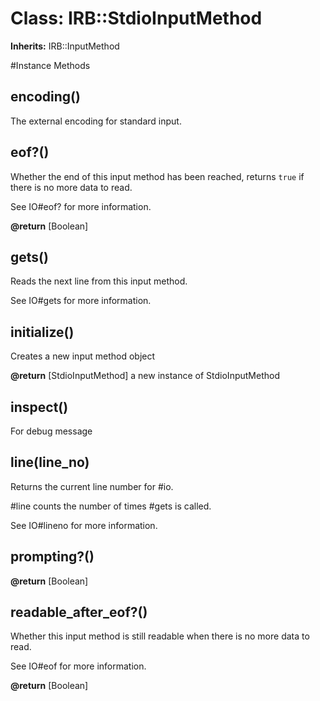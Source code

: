# Class: IRB::StdioInputMethod
**Inherits:** IRB::InputMethod
    




#Instance Methods
## encoding() [](#method-i-encoding)
The external encoding for standard input.

## eof?() [](#method-i-eof?)
Whether the end of this input method has been reached, returns `true` if there
is no more data to read.

See IO#eof? for more information.

**@return** [Boolean] 

## gets() [](#method-i-gets)
Reads the next line from this input method.

See IO#gets for more information.

## initialize() [](#method-i-initialize)
Creates a new input method object

**@return** [StdioInputMethod] a new instance of StdioInputMethod

## inspect() [](#method-i-inspect)
For debug message

## line(line_no) [](#method-i-line)
Returns the current line number for #io.

#line counts the number of times #gets is called.

See IO#lineno for more information.

## prompting?() [](#method-i-prompting?)

**@return** [Boolean] 

## readable_after_eof?() [](#method-i-readable_after_eof?)
Whether this input method is still readable when there is no more data to
read.

See IO#eof for more information.

**@return** [Boolean] 

